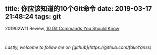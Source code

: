 title: 你应该知道的10个Git命令
date: 2019-03-17 21:48:24
tags: git
---
201902W11 Review, [10 Git Commands You Should Know](https://towardsdatascience.com/10-git-commands-you-should-know-df54bea1595c)
<!-- more -->

<br>
<p id="div-border-top-red"><i>Lastly, welcome to follow me on [github](https://github.com/fakeYanss)</i></p>